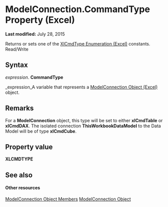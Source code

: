 
# ModelConnection.CommandType Property (Excel)

 **Last modified:** July 28, 2015

Returns or sets one of the  [XlCmdType Enumeration (Excel)](4339b577-c29c-3c78-8433-df56c35b6633.md) constants. Read/Write

## Syntax

 _expression_. **CommandType**

 _expression_A variable that represents a  [ModelConnection Object (Excel)](db1b8e2b-76f7-5a6f-b510-6a4d6c4e9857.md) object.


## Remarks

For a  **ModelConnection** object, this type will be set to either **xlCmdTable** or **xlCmdDAX**. The isolated connection  **ThisWorkbookDataModel** to the Data Model will be of type **xlCmdCube**.


## Property value

 **XLCMDTYPE**


## See also


#### Other resources


 [ModelConnection Object Members](6909811e-5ef3-ba36-9949-8008444f0b00.md)
 [ModelConnection Object](db1b8e2b-76f7-5a6f-b510-6a4d6c4e9857.md)
